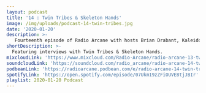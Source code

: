 ```yaml
---
layout: podcast
title: '14 : Twin Tribes & Skeleton Hands'
image: /img/uploads/podcast-14-twin-tribes.jpg
date: '2020-01-20'
description: >-
   Fourteenth episode of Radio Arcane with hosts Brian Drabant, Kaleidoscope, Sorrow Vomit and Motuvius Rex : Featuring interviews of Twin Tribes and Skeleton Hands at Art Sanctuary on December 26, 2019 : Recorded and produced at the non-profit Art Sanctuary in Louisville, KY, Radio Arcane is a collective of Dark Music Specialists that host events, live music and dark arts entertainment.
shortDescription: >-
  Featuring interviews with Twin Tribes & Skeleton Hands.
mixcloudLink: 'https://www.mixcloud.com/Radio-Arcane/radio-arcane-13-twin-tribes-skeleton-hands'
soundcloudLink: 'https://soundcloud.com/radio_arcane/radio-arcane-14-twin-tribes-skeleton-hands'
podbeanLink: 'https://radioarcane.podbean.com/e/radio-arcane-14-twin-tribes-skeleton-hands'
spotifyLink: 'https://open.spotify.com/episode/07Ukm19zZFiOUVE8tjJBIr'
playlist: 2020-01-20 Podcast
---
```

